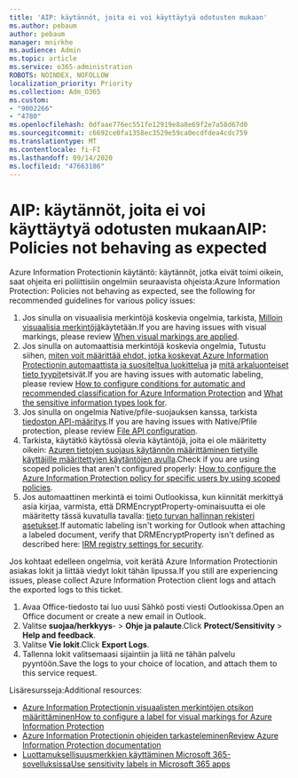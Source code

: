 ```yaml
---
title: 'AIP: käytännöt, joita ei voi käyttäytyä odotusten mukaan'
ms.author: pebaum
author: pebaum
manager: mnirkhe
ms.audience: Admin
ms.topic: article
ms.service: o365-administration
ROBOTS: NOINDEX, NOFOLLOW
localization_priority: Priority
ms.collection: Adm_O365
ms.custom:
- "9002266"
- "4780"
ms.openlocfilehash: 0dfaae776ec551fe12919e8a8e69f2e7a58d67d0
ms.sourcegitcommit: c6692ce0fa1358ec3529e59ca0ecdfdea4cdc759
ms.translationtype: MT
ms.contentlocale: fi-FI
ms.lasthandoff: 09/14/2020
ms.locfileid: "47663186"
---
```

# <a name="aip-policies-not-behaving-as-expected"></a><span data-ttu-id="7c1b4-102">AIP: käytännöt, joita ei voi käyttäytyä odotusten mukaan</span><span class="sxs-lookup"><span data-stu-id="7c1b4-102">AIP: Policies not behaving as expected</span></span>

<span data-ttu-id="7c1b4-103">Azure Information Protectionin käytäntö: käytännöt, jotka eivät toimi oikein, saat ohjeita eri poliittisiin ongelmiin seuraavista ohjeista:</span><span class="sxs-lookup"><span data-stu-id="7c1b4-103">Azure Information Protection: Policies not behaving as expected, see the following for recommended guidelines for various policy issues:</span></span>

1. <span data-ttu-id="7c1b4-104">Jos sinulla on visuaalisia merkintöjä koskevia ongelmia, tarkista, [Milloin visuaalisia merkintöjä](https://docs.microsoft.com/azure/information-protection/configure-policy-markings#when-visual-markings-are-applied)käytetään.</span><span class="sxs-lookup"><span data-stu-id="7c1b4-104">If you are having issues with visual markings, please review [When visual markings are applied](https://docs.microsoft.com/azure/information-protection/configure-policy-markings#when-visual-markings-are-applied).</span></span>
2. <span data-ttu-id="7c1b4-105">Jos sinulla on automaattisia merkintöjä koskevia ongelmia, Tutustu siihen, [miten voit määrittää ehdot, jotka koskevat Azure Information Protectionin automaattista ja suositeltua luokittelua](https://docs.microsoft.com/azure/information-protection/configure-policy-classification) ja [mitä arkaluonteiset tieto tyypit](https://docs.microsoft.com/microsoft-365/compliance/sensitive-information-type-entity-definitions)etsivät.</span><span class="sxs-lookup"><span data-stu-id="7c1b4-105">If you are having issues with automatic labeling, please review [How to configure conditions for automatic and recommended classification for Azure Information Protection](https://docs.microsoft.com/azure/information-protection/configure-policy-classification) and [What the sensitive information types look for](https://docs.microsoft.com/microsoft-365/compliance/sensitive-information-type-entity-definitions).</span></span>
3. <span data-ttu-id="7c1b4-106">Jos sinulla on ongelmia Native/pfile-suojauksen kanssa, tarkista [tiedoston API-määritys](https://docs.microsoft.com/azure/information-protection/develop/file-api-configuration).</span><span class="sxs-lookup"><span data-stu-id="7c1b4-106">If you are having issues with Native/Pfile protection, please review [File API configuration](https://docs.microsoft.com/azure/information-protection/develop/file-api-configuration).</span></span>
4. <span data-ttu-id="7c1b4-107">Tarkista, käytätkö käytössä olevia käytäntöjä, joita ei ole määritetty oikein: [Azuren tietojen suojaus käytännön määrittäminen tietyille käyttäjille määritettyjen käytäntöjen avulla](https://docs.microsoft.com/azure/information-protection/configure-policy-scope).</span><span class="sxs-lookup"><span data-stu-id="7c1b4-107">Check if you are using scoped policies that aren't configured properly: [How to configure the Azure Information Protection policy for specific users by using scoped policies](https://docs.microsoft.com/azure/information-protection/configure-policy-scope).</span></span>
5. <span data-ttu-id="7c1b4-108">Jos automaattinen merkintä ei toimi Outlookissa, kun kiinnität merkittyä asia kirjaa, varmista, että DRMEncryptProperty-ominaisuutta ei ole määritetty tässä kuvatulla tavalla: [tieto turvan hallinnan rekisteri asetukset](https://docs.microsoft.com/deployoffice/security/protect-sensitive-messages-and-documents-by-using-irm-in-office#office-2016-irm-registry-key-options).</span><span class="sxs-lookup"><span data-stu-id="7c1b4-108">If automatic labeling isn't working for Outlook when attaching a labeled document, verify that DRMEncryptProperty isn't defined as described here: [IRM registry settings for security](https://docs.microsoft.com/deployoffice/security/protect-sensitive-messages-and-documents-by-using-irm-in-office#office-2016-irm-registry-key-options).</span></span>

<span data-ttu-id="7c1b4-109">Jos kohtaat edelleen ongelmia, voit kerätä Azure Information Protectionin asiakas lokit ja liittää viedyt lokit tähän lipussa.</span><span class="sxs-lookup"><span data-stu-id="7c1b4-109">If you still are experiencing issues, please collect Azure Information Protection client logs and attach the exported logs to this ticket.</span></span>

1. <span data-ttu-id="7c1b4-110">Avaa Office-tiedosto tai luo uusi Sähkö posti viesti Outlookissa.</span><span class="sxs-lookup"><span data-stu-id="7c1b4-110">Open an Office document or create a new email in Outlook.</span></span>
2. <span data-ttu-id="7c1b4-111">Valitse **suojaa/herkkyys**-  >  **Ohje ja palaute**.</span><span class="sxs-lookup"><span data-stu-id="7c1b4-111">Click **Protect/Sensitivity** > **Help and feedback**.</span></span>
3. <span data-ttu-id="7c1b4-112">Valitse **Vie lokit**.</span><span class="sxs-lookup"><span data-stu-id="7c1b4-112">Click **Export Logs**.</span></span>
4. <span data-ttu-id="7c1b4-113">Tallenna lokit valitsemaasi sijaintiin ja liitä ne tähän palvelu pyyntöön.</span><span class="sxs-lookup"><span data-stu-id="7c1b4-113">Save the logs to your choice of location, and attach them to this service request.</span></span>

<span data-ttu-id="7c1b4-114">Lisäresursseja:</span><span class="sxs-lookup"><span data-stu-id="7c1b4-114">Additional resources:</span></span>

- [<span data-ttu-id="7c1b4-115">Azure Information Protectionin visuaalisten merkintöjen otsikon määrittäminen</span><span class="sxs-lookup"><span data-stu-id="7c1b4-115">How to configure a label for visual markings for Azure Information Protection</span></span>](https://docs.microsoft.com/azure/information-protection/configure-policy-markings)
- [<span data-ttu-id="7c1b4-116">Azure Information Protectionin ohjeiden tarkasteleminen</span><span class="sxs-lookup"><span data-stu-id="7c1b4-116">Review Azure Information Protection documentation</span></span>](https://docs.microsoft.com/azure/information-protection/what-is-information-protection)
- [<span data-ttu-id="7c1b4-117">Luottamuksellisuusmerkkien käyttäminen Microsoft 365-sovelluksissa</span><span class="sxs-lookup"><span data-stu-id="7c1b4-117">Use sensitivity labels in Microsoft 365 apps</span></span>](https://docs.microsoft.com/microsoft-365/compliance/sensitivity-labels-office-apps)

